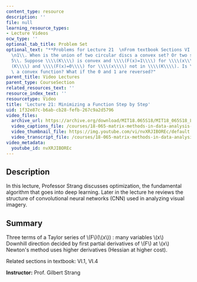 ```yaml
---
content_type: resource
description: ''
file: null
learning_resource_types:
- Lecture Videos
ocw_type: ''
optional_tab_title: Problem Set
optional_text: "**Problems for Lecture 21  \nFrom textbook Sections VI.1 and VI.4**\n\
  \n1\\. When is the union of two circular discs a convex set? Or two squares?\n\n\
  5\\. Suppose \\\\(K\\\\) is convex and \\\\(F(x)=1\\\\) for \\\\(x\\\\) in \\\\\
  (K\\\\) and \\\\(F(x)=0\\\\) for \\\\(x\\\\) not in \\\\(K\\\\). Is \\\\(F\\\\)\
  \ a convex function? What if the 0 and 1 are reversed?"
parent_title: Video Lectures
parent_type: CourseSection
related_resources_text: ''
resource_index_text: ''
resourcetype: Video
title: 'Lecture 21: Minimizing a Function Step by Step'
uid: 1f32e87c-b6ab-cb28-fefb-267c9a2d5796
video_files:
  archive_url: https://archive.org/download/MIT18.065S18/MIT18_065S18_Lecture21_300k.mp4
  video_captions_file: /courses/18-065-matrix-methods-in-data-analysis-signal-processing-and-machine-learning-spring-2018/1691edd6d6b7545c9792cbc6525adceb_nvXRJIBOREc.vtt
  video_thumbnail_file: https://img.youtube.com/vi/nvXRJIBOREc/default.jpg
  video_transcript_file: /courses/18-065-matrix-methods-in-data-analysis-signal-processing-and-machine-learning-spring-2018/4371db9866484c5b260f002c7f7de303_nvXRJIBOREc.pdf
video_metadata:
  youtube_id: nvXRJIBOREc
---
```


**Description**
---------------

In this lecture, Professor Strang discusses optimization, the fundamental algorithm that goes into deep learning. Later in the lecture he reviews the structure of convolutional neural networks (CNN) used in analyzing visual imagery.

**Summary**
-----------

Three terms of a Taylor series of \\(F\\)(\\(x\\)) : many variables \\(x\\)  
Downhill direction decided by first partial derivatives of \\(F\\) at \\(x\\)  
Newton's method uses higher derivatives (Hessian at higher cost).

Related sections in textbook: VI.1, VI.4

**Instructor:** Prof. Gilbert Strang